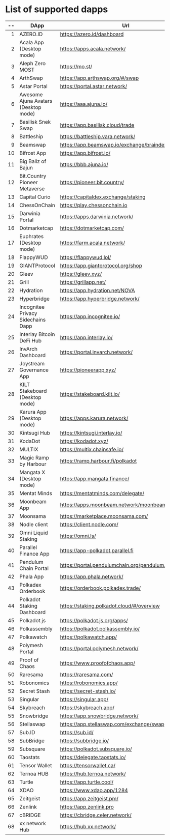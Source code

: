 
# List of supported dapps
| --  |                 DApp                 |                         Url                         |         Tags          |
| --: | ------------------------------------ | --------------------------------------------------- | --------------------- |
|   1 | AZERO.ID                             | https://azero.id/dashboard                          | utilities             |
|   2 | Acala App (Desktop mode)             | https://apps.acala.network/                         | staking               |
|   3 | Aleph Zero MOST                      | https://mo.st/                                      | bridge,dex            |
|   4 | ArthSwap                             | https://app.arthswap.org/#/swap                     | dex,evm               |
|   5 | Astar Portal                         | https://portal.astar.network/                       | staking               |
|   6 | Awesome Ajuna Avatars (Desktop mode) | https://aaa.ajuna.io/                               | art,gaming            |
|   7 | Basilisk Snek Swap                   | https://app.basilisk.cloud/trade                    | bridge,dex            |
|   8 | Battleship                           | https://battleship.vara.network/                    | gaming                |
|   9 | Beamswap                             | https://app.beamswap.io/exchange/braindex           | dex,evm               |
|  10 | Bifrost App                          | https://app.bifrost.io/                             | staking               |
|  11 | Big Ballz of Bajun                   | https://bbb.ajuna.io/                               | art,gaming            |
|  12 | Bit.Country Pioneer Metaverse        | https://pioneer.bit.country/                        | art,staking,gaming    |
|  13 | Capital Curio                        | https://capitaldex.exchange/staking                 | staking               |
|  14 | ChessOnChain                         | https://play.chessonchain.io                        | gaming                |
|  15 | Darwinia Portal                      | https://apps.darwinia.network/                      | utilities             |
|  16 | Dotmarketcap                         | https://dotmarketcap.com/                           | social                |
|  17 | Euphrates (Desktop mode)             | https://farm.acala.network/                         | staking               |
|  18 | FlappyWUD                            | https://flappywud.lol/                              | gaming                |
|  19 | GIANTProtocol                        | https://app.giantprotocol.org/shop                  | utilities             |
|  20 | Gleev                                | https://gleev.xyz/                                  | social                |
|  21 | Grill                                | https://grillapp.net/                               | social                |
|  22 | Hydration                            | https://app.hydration.net/NOVA                      | bridge,dex,staking    |
|  23 | Hyperbridge                          | https://app.hyperbridge.network/                    | bridge                |
|  24 | Incognitee Privacy Sidechains Dapp   | https://app.incognitee.io/                          | utilities             |
|  25 | Interlay Bitcoin DeFi Hub            | https://app.interlay.io/                            | bridge,staking        |
|  26 | InvArch Dashboard                    | https://portal.invarch.network/                     | staking               |
|  27 | Joystream Governance App             | https://pioneerapp.xyz/                             | governance            |
|  28 | KILT Stakeboard (Desktop mode)       | https://stakeboard.kilt.io/                         | staking               |
|  29 | Karura App (Desktop mode)            | https://apps.karura.network/                        | staking               |
|  30 | Kintsugi Hub                         | https://kintsugi.interlay.io/                       | bridge,staking        |
|  31 | KodaDot                              | https://kodadot.xyz/                                | art                   |
|  32 | MULTIX                               | https://multix.chainsafe.io/                        | utilities             |
|  33 | Magic Ramp by Harbour                | https://ramp.harbour.fi/polkadot                    | utilities             |
|  34 | Mangata X (Desktop mode)             | https://app.mangata.finance/                        | staking               |
|  35 | Mentat Minds                         | https://mentatminds.com/delegate/                   | staking               |
|  36 | Moonbeam App                         | https://apps.moonbeam.network/moonbeam              | staking,utilities,evm |
|  37 | Moonsama                             | https://marketplace.moonsama.com/                   | art,evm               |
|  38 | Nodle client                         | https://client.nodle.com/                           | utilities             |
|  39 | Omni Liquid Staking                  | https://omni.ls/                                    | staking,evm           |
|  40 | Parallel Finance App                 | https://app-polkadot.parallel.fi                    | utilities             |
|  41 | Pendulum Chain Portal                | https://portal.pendulumchain.org/pendulum/dashboard | utilities,staking     |
|  42 | Phala App                            | https://app.phala.network/                          | staking               |
|  43 | Polkadex Orderbook                   | https://orderbook.polkadex.trade/                   | dex,utilities         |
|  44 | Polkadot Staking Dashboard           | https://staking.polkadot.cloud/#/overview           | staking,utilities     |
|  45 | Polkadot.js                          | https://polkadot.js.org/apps/                       | utilities             |
|  46 | Polkassembly                         | https://polkadot.polkassembly.io/                   | governance            |
|  47 | Polkawatch                           | https://polkawatch.app/                             | utilities             |
|  48 | Polymesh Portal                      | https://portal.polymesh.network/                    | utilities,staking     |
|  49 | Proof of Chaos                       | https://www.proofofchaos.app/                       | art,governance        |
|  50 | Raresama                             | https://raresama.com/                               | art,evm               |
|  51 | Robonomics                           | https://robonomics.app/                             | utilities             |
|  52 | Secret Stash                         | https://secret-stash.io/                            | art                   |
|  53 | Singular                             | https://singular.app/                               | art                   |
|  54 | Skybreach                            | https://skybreach.app/                              | evm,gaming            |
|  55 | Snowbridge                           | https://app.snowbridge.network/                     | bridge                |
|  56 | Stellaswap                           | https://app.stellaswap.com/exchange/swap            | bridge,dex,evm        |
|  57 | Sub.ID                               | https://sub.id/                                     | utilities             |
|  58 | SubBridge                            | https://subbridge.io/                               | bridge,evm            |
|  59 | Subsquare                            | https://polkadot.subsquare.io/                      | governance            |
|  60 | Taostats                             | https://delegate.taostats.io/                       | staking               |
|  61 | Tensor Wallet                        | https://tensorwallet.ca/                            | utilities,staking     |
|  62 | Ternoa HUB                           | https://hub.ternoa.network/                         | staking               |
|  63 | Turtle                               | https://app.turtle.cool/                            | bridge                |
|  64 | XDAO                                 | https://www.xdao.app/1284                           | bridge,dex,evm        |
|  65 | Zeitgeist                            | https://app.zeitgeist.pm/                           | utilities             |
|  66 | Zenlink                              | https://app.zenlink.pro                             | dex                   |
|  67 | cBRIDGE                              | https://cbridge.celer.network/                      | dex,evm               |
|  68 | xx network Hub                       | https://hub.xx.network/                             | utilities             |
